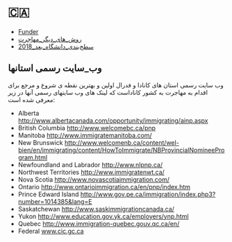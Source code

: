 # 🇨🇦

* [Funder](Countries/Canada/Funder.md)
* [روش_های_دیگر_مهاجرت](Countries/Canada/روش_های_دیگر_مهاجرت.md)
* [سطح‌بندی_دانشگاه‌_بعد_2018](Countries/Canada/سطح‌بندی_دانشگاه‌_بعد_2018.md)

## وب_سایت رسمی استانها

️وب سایت رسمی استان های کانادا و فدرال اولین و بهترین نقطه ی شروع و مرجع برای اقدام به مهاجرت به کشور کاناداست که لینک های وب سایتهای رسمی آنها در زیر معرفی شده است:

* Alberta http://www.albertacanada.com/opportunity/immigrating/ainp.aspx
* British Columbia http://www.welcomebc.ca/pnp
* Manitoba http://www.immigratemanitoba.com/
* New Brunswick http://www.welcomenb.ca/content/wel-bien/en/immigrating/content/HowToImmigrate/NBProvincialNomineeProgram.html
* Newfoundland and Labrador http://www.nlpnp.ca/
* Northwest Territories http://www.immigratenwt.ca/
* Nova Scotia http://www.novascotiaimmigration.com/
* Ontario http://www.ontarioimmigration.ca/en/pnp/index.htm
* Prince Edward Island http://www.gov.pe.ca/immigration/index.php3?number=1014385&lang=E
* Saskatchewan http://www.saskimmigrationcanada.ca/
* Yukon http://www.education.gov.yk.ca/employers/ynp.html
* Quebec http://www.immigration-quebec.gouv.qc.ca/en/
* Federal www.cic.gc.ca
